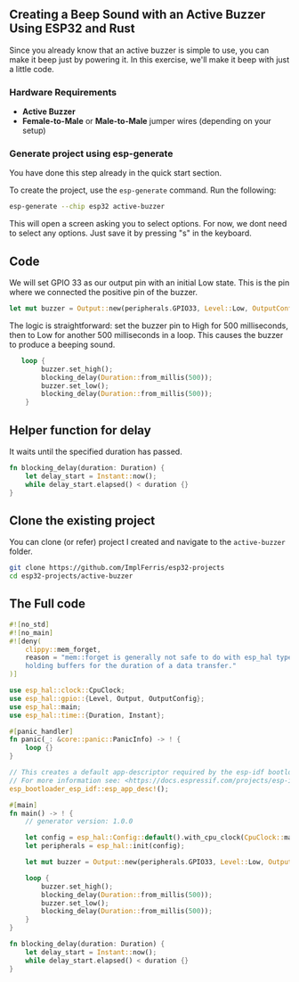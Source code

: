 ## Creating a Beep Sound with an Active Buzzer Using ESP32 and Rust

Since you already know that an active buzzer is simple to use, you can make it beep just by powering it. In this exercise, we'll make it beep with just a little code.


### Hardware Requirements
- **Active Buzzer**
- **Female-to-Male** or **Male-to-Male** jumper wires (depending on your setup)

### Generate project using esp-generate

You have done this step already in the quick start section. 

To create the project, use the `esp-generate` command. Run the following:

```sh
esp-generate --chip esp32 active-buzzer
```

This will open a screen asking you to select options. For now, we dont need to select any options. Just save it by pressing "s" in the keyboard.

## Code

We will set GPIO 33 as our output pin with an initial Low state. This is the pin where we connected the positive pin of the buzzer.

```rust
let mut buzzer = Output::new(peripherals.GPIO33, Level::Low, OutputConfig::default());
```

The logic is straightforward: set the buzzer pin to High for 500 milliseconds, then to Low for another 500 milliseconds in a loop. This causes the buzzer to produce a beeping sound.

```rust
   loop {
        buzzer.set_high();
        blocking_delay(Duration::from_millis(500));
        buzzer.set_low();
        blocking_delay(Duration::from_millis(500));
    }
```

## Helper function for delay
It waits until the specified duration has passed.

```rust
fn blocking_delay(duration: Duration) {
    let delay_start = Instant::now();
    while delay_start.elapsed() < duration {}
}
```

## Clone the existing project
You can clone (or refer) project I created and navigate to the `active-buzzer` folder.

```sh
git clone https://github.com/ImplFerris/esp32-projects
cd esp32-projects/active-buzzer
```


## The Full code 
```rust
#![no_std]
#![no_main]
#![deny(
    clippy::mem_forget,
    reason = "mem::forget is generally not safe to do with esp_hal types, especially those \
    holding buffers for the duration of a data transfer."
)]

use esp_hal::clock::CpuClock;
use esp_hal::gpio::{Level, Output, OutputConfig};
use esp_hal::main;
use esp_hal::time::{Duration, Instant};

#[panic_handler]
fn panic(_: &core::panic::PanicInfo) -> ! {
    loop {}
}

// This creates a default app-descriptor required by the esp-idf bootloader.
// For more information see: <https://docs.espressif.com/projects/esp-idf/en/stable/esp32/api-reference/system/app_image_format.html#application-description>
esp_bootloader_esp_idf::esp_app_desc!();

#[main]
fn main() -> ! {
    // generator version: 1.0.0

    let config = esp_hal::Config::default().with_cpu_clock(CpuClock::max());
    let peripherals = esp_hal::init(config);

    let mut buzzer = Output::new(peripherals.GPIO33, Level::Low, OutputConfig::default());

    loop {
        buzzer.set_high();
        blocking_delay(Duration::from_millis(500));
        buzzer.set_low();
        blocking_delay(Duration::from_millis(500));
    }
}

fn blocking_delay(duration: Duration) {
    let delay_start = Instant::now();
    while delay_start.elapsed() < duration {}
}
```
